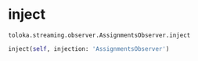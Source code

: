 # inject
`toloka.streaming.observer.AssignmentsObserver.inject`

```python
inject(self, injection: 'AssignmentsObserver')
```

